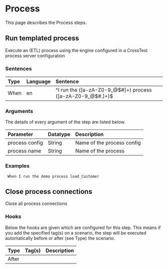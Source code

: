 # Process
This page describes the Process steps.

## Run templated process
Execute an (ETL) process using the engine configured in a CrossTest process server configuration


### Sentences
| Type          | Language         | Sentence      |
|:---           |:---              |:---           |
| When | en | ^I run the ([a-zA-Z0-9_@$#]+) process ([a-zA-Z0-9_@$#.]+)$ |


### Arguments
The details of every argument of the step are listed below.

| Parameter    | Datatype          | Description          |
|:---          |:---               |:---                  |
|process config | String | Name of the process config |
|process name | String | Name of the process |

### Examples


```gherkin
 When I run the demo process load_Customer
```

## Close process connections
Close all process connections

### Hooks
Below the hooks are given which are configured for this step. This means if you add the specified tag(s) on a scenario, the step will be executed automatically before or after (see Type) the scenario.

| Type          | Tag(s)         | Description      |
|:---           |:---              |:---           |
| After |  |  |







